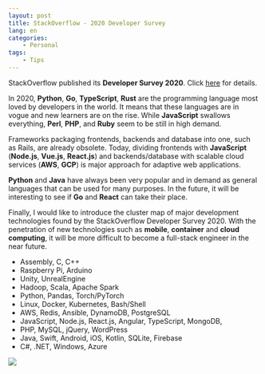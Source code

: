 ```yaml
---
layout: post
title: StackOverflow - 2020 Developer Survey
lang: en
categories:
    - Personal
tags:
    - Tips
---
```



StackOverflow published its **Developer Survey 2020**. Click [here](https://insights.stackoverflow.com/survey/2020) for details.

In 2020, 
**Python**, **Go**, **TypeScript**, **Rust** are the programming language most loved by developers in the world.
It means that these languages are in vogue and new learners are on the rise.
While **JavaScript** swallows everything, **Perl**, **PHP**, and **Ruby** seem to be still in high demand.

Frameworks packaging frontends, backends and database into one, such as Rails, are already obsolete.
Today, dividing frontends with **JavaScript** (**Node.js**, **Vue.js**, **React.js**) 
and backends/database with scalable cloud services (**AWS**, **GCP**)
is major approach for adaptive web applications.

**Python** and **Java** have always been very popular 
and in demand as general languages that can be used for many purposes.
In the future, it will be interesting to see if **Go** and **React** can take their place.

Finally, I would like to introduce the cluster map of major development technologies found by the StackOverflow Developer Survey 2020. 
With the penetration of new technologies such as **mobile**, **container** and **cloud computing**, 
it will be more difficult to become a full-stack engineer in the near future.

- Assembly, C, C++
- Raspberry Pi, Arduino
- Unity, UnrealEngine
- Hadoop, Scala, Apache Spark
- Python, Pandas, Torch/PyTorch
- Linux, Docker, Kubernetes, Bash/Shell
- AWS, Redis, Ansible, DynamoDB, PostgreSQL
- JavaScript, Node.js, React.js, Angular, TypeScript, MongoDB, 
- PHP, MySQL, jQuery, WordPress
- Java, Swift, Android, iOS, Kotlin, SQLite, Firebase
- C#, .NET, Windows, Azure

<img src="{{ site.baseurl }}/assets/img/post/so_ds_2020_cluster.png">


